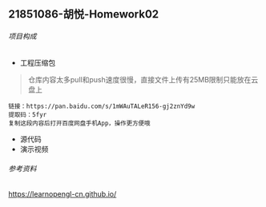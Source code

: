 ## 21851086-胡悦-Homework02

###### 项目构成

- 工程压缩包
> 仓库内容太多pull和push速度很慢，直接文件上传有25MB限制只能放在云盘上

```
链接：https://pan.baidu.com/s/1mWAuTALeR156-gj2znYd9w 
提取码：5fyr 
复制这段内容后打开百度网盘手机App，操作更方便哦
```

- 源代码
- 演示视频

###### 参考资料
https://learnopengl-cn.github.io/
